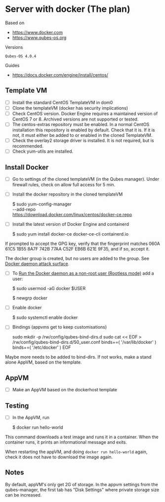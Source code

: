 # Server with docker (The plan)

Based on
* https://www.docker.com
* https://www.qubes-os.org

Versions

    Qubes-OS 4.0.4

Guides
* https://docs.docker.com/engine/install/centos/


## Template VM 

- [ ] Install the standard CentOS TemplateVM in dom0
- [ ] Clone the templateVM (docker has security implications)
- [ ] Check CentOS version. Docker Engine requires a maintained version of CentOS 7 or 8. Archived versions are not supported or tested.
- [ ] The centos-extras repository must be enabled. In a normal CentOS installation this repository is enabled by default. Check that it is. If it is not, it must either be added to or enabled in the cloned TemplateVM.
- [ ] Check the overlay2 storage driver is installed. It is not required, but is recommended.
- [ ] Check yum-utils are installed.

## Install Docker

- [ ] Go to settings of the cloned templateVM (in the Qubes manager). Under firewall rules, check on allow full access for 5 min.
- [ ] Install the docker repository in the cloned templateVM

     $ sudo yum-config-manager \
    --add-repo \
    https://download.docker.com/linux/centos/docker-ce.repo

- [ ] Install the latest version of Docker Engine and containerd

     $ sudo yum install docker-ce docker-ce-cli containerd.io

If prompted to accept the GPG key, verify that the fingerprint matches 060A 61C5 1B55 8A7F 742B 77AA C52F EB6B 621E 9F35, and if so, accept it.

The docker group is created, but no users are added to the group. See [Docker daemon attack surface](https://docs.docker.com/engine/security/#docker-daemon-attack-surface).

- [ ] To [Run the Docker daemon as a non-root user (Rootless mode)](https://docs.docker.com/engine/security/rootless/) add a user:

    $ sudo usermod -aG docker $USER

    $ newgrp docker
    
- [ ] Enable docker

    $ sudo systemctl enable docker

- [ ] Bindings (appvms get to keep customisations)

    sudo mkdir -p /rw/config/qubes-bind-dirs.d
    sudo cat << EOF > /rw/config/qubes-bind-dirs.d/50_user.conf
    binds+=( '/var/lib/docker' )
    binds+=( '/etc/docker' )
    EOF
    
Maybe more needs to be added to bind-dirs. If not works, make a stand alone AppVM, based on the template. 

## AppVM

- [ ] Make an AppVM based on the dockerhost template 

## Testing

- [ ] In the AppVM, run

    $ docker run hello-world

This command downloads a test image and runs it in a container. When the container runs, it prints an informational message and exits.

When restarting the appVM, and doing `docker run hello-world` again, check it does not have to download the image again.

## Notes

By default, appVM's only get 2G of storage. In the appvm settings from the qubes-manager, the first tab has "Disk Settings" where private storage size can be increased.
